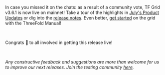 In case you missed it on the chats: as a result of a community vote, TF Grid v3.6.1 is now live on mainnet! Take a tour of the highlights in [July's Product Updates](https://forum.threefold.io/t/threefold-product-updates-july-2022-tfgrid-v3-6-1-highlights-more/3206) or dig into the [release notes](https://github.com/threefoldtech/home/blob/master/wiki/products/v3/tfgrid_3.6.1.md). Even better, [get started](https://library.threefold.me/info/manual/#/) on the grid with the ThreeFold Manual!

<br/>

Congrats 🎉 to all involved in getting this release live!

<br/>

_Any constructive feedback and suggestions are more than welcome for us to improve our next releases. Join the testing community [here](https://t.me/threefoldtesting)._